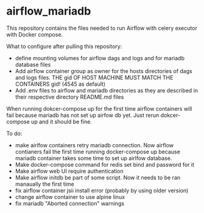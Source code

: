 # airflow_mariadb

This repository contains the files needed to run Airflow with celery executor with Docker compose.

What to configure after pulling this repository:
- define mounting volumes for airflow dags and logs and for mariadb database files
- Add airflow container group as owner for the hosts directories of dags and logs files. THE gid OF HOST MACHINE MUST MATCH THE CONTAINERS gid! (4545 as default)
- Add .env files to airflow and mariadb directories as they are described in their respective directory README.md files

When running dokcer-compose up for the first time airflow containers will fail because mariadb has not set up airfow db yet. Just rerun dokcer-compose up and it should be fine.

To do:
- make airlfow containers retry mariadb connection. Now airflow contianers fail the first time running docker-compose up because mariadb container takes some time to set up airlfow database.
- Make docker-compose command for redis set bind and password for it
- Make airflow web UI require authentication
- Make airflow initdb be part of some script. Now it needs to be ran manaually the first time
- fix airflow container jsii install error (probably by using older version)
- change airflow container to use alpine linux
- fix mariadb "Aborted connection" warnings
